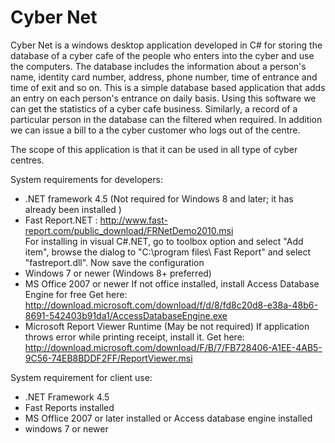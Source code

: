 Cyber Net
=========

Cyber Net is a windows desktop application developed in C# for storing the database of a cyber cafe of the people who enters into the cyber and use the computers. The database includes the information about a person's name, identity card number, address, phone number, time of entrance and time of exit and so on. 
This is a simple database based application that adds an entry on each person's entrance on daily basis. Using this software we can get the statistics of a cyber cafe business. Similarly, a record of a particular person in the database can the filtered when required. In addition we can issue a bill to a the cyber customer who logs out of the centre.

The scope of this application is that it can be used in all type of cyber centres. 

System requirements for developers:
* .NET framework 4.5 (Not required for Windows 8 and later; it has already been installed )
* Fast Report.NET : http://www.fast-report.com/public_download/FRNetDemo2010.msi	
	For installing in visual C#.NET, go to toolbox option and select "Add item", browse the dialog to "C:\program files\ Fast Report" and select "fastreport.dll". Now save the configuration
* Windows 7 or newer (Windows 8+ preferred)
* MS Office 2007 or newer
	If not office installed, install Access Database Engine for free
	Get here: http://download.microsoft.com/download/f/d/8/fd8c20d8-e38a-48b6-8691-542403b91da1/AccessDatabaseEngine.exe
* Microsoft Report Viewer Runtime (May be not required)
	If application throws error while printing receipt, install it.
	Get here: http://download.microsoft.com/download/F/B/7/FB728406-A1EE-4AB5-9C56-74EB8BDDF2FF/ReportViewer.msi
	
System requirement for client use:
* .NET Framework 4.5
* Fast Reports installed
* MS Offlice 2007 or later installed or Access database engine installed
* windows 7 or newer
